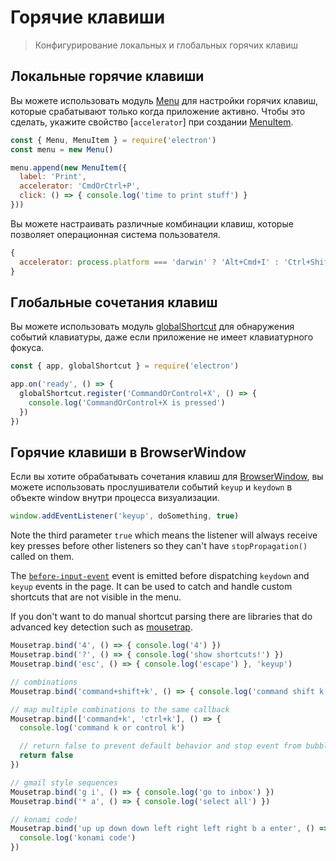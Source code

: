 # Горячие клавиши

> Конфигурирование локальных и глобальных горячих клавиш

## Локальные горячие клавиши

Вы можете использовать модуль [Menu](../api/menu.md) для настройки горячих клавиш, которые срабатывают только когда приложение активно. Чтобы это сделать, укажите свойство [`accelerator`] при создании [MenuItem](../api/menu-item.md).

```js
const { Menu, MenuItem } = require('electron')
const menu = new Menu()

menu.append(new MenuItem({
  label: 'Print',
  accelerator: 'CmdOrCtrl+P',
  click: () => { console.log('time to print stuff') }
}))
```

Вы можете настраивать различные комбинации клавиш, которые позволяет операционная система пользователя.

```js
{
  accelerator: process.platform === 'darwin' ? 'Alt+Cmd+I' : 'Ctrl+Shift+I'
}
```

## Глобальные сочетания клавиш

Вы можете использовать модуль [globalShortcut](../api/global-shortcut.md) для обнаружения событий клавиатуры, даже если приложение не имеет клавиатурного фокуса.

```js
const { app, globalShortcut } = require('electron')

app.on('ready', () => {
  globalShortcut.register('CommandOrControl+X', () => {
    console.log('CommandOrControl+X is pressed')
  })
})
```

## Горячие клавиши в BrowserWindow

Если вы хотите обрабатывать сочетания клавиш для [BrowserWindow](../api/browser-window.md), вы можете использовать прослушиватели событий `keyup` и `keydown` в объекте window внутри процесса визуализации.

```js
window.addEventListener('keyup', doSomething, true)
```

Note the third parameter `true` which means the listener will always receive key presses before other listeners so they can't have `stopPropagation()` called on them.

The [`before-input-event`](../api/web-contents.md#event-before-input-event) event is emitted before dispatching `keydown` and `keyup` events in the page. It can be used to catch and handle custom shortcuts that are not visible in the menu.

If you don't want to do manual shortcut parsing there are libraries that do advanced key detection such as [mousetrap](https://github.com/ccampbell/mousetrap).

```js
Mousetrap.bind('4', () => { console.log('4') })
Mousetrap.bind('?', () => { console.log('show shortcuts!') })
Mousetrap.bind('esc', () => { console.log('escape') }, 'keyup')

// combinations
Mousetrap.bind('command+shift+k', () => { console.log('command shift k') })

// map multiple combinations to the same callback
Mousetrap.bind(['command+k', 'ctrl+k'], () => {
  console.log('command k or control k')

  // return false to prevent default behavior and stop event from bubbling
  return false
})

// gmail style sequences
Mousetrap.bind('g i', () => { console.log('go to inbox') })
Mousetrap.bind('* a', () => { console.log('select all') })

// konami code!
Mousetrap.bind('up up down down left right left right b a enter', () => {
  console.log('konami code')
})
```